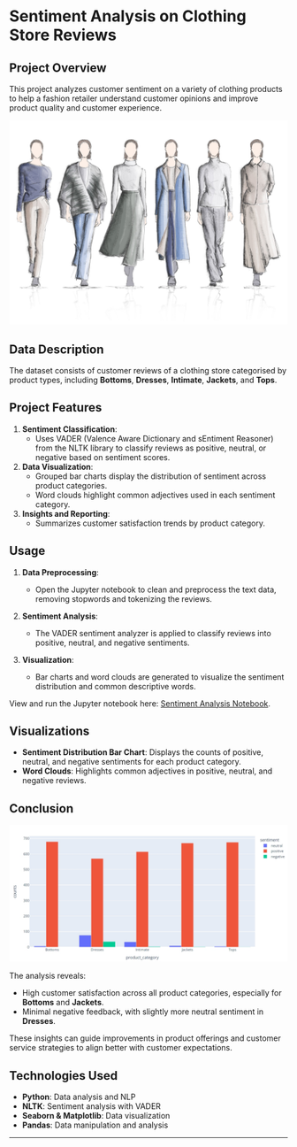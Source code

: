 # Sentiment Analysis on Clothing Store Reviews

## Project Overview

This project analyzes customer sentiment on a variety of clothing products to help a fashion retailer understand customer opinions and improve product quality and customer experience. 

![Fashion Image](https://raw.githubusercontent.com/Naveen-Baburaj/Sentiment-Analysis-on-Clothing-Store-Reviews/main/Fashion.jpg)

## Data Description

The dataset consists of customer reviews of a clothing store categorised by product types, including **Bottoms**, **Dresses**, **Intimate**, **Jackets**, and **Tops**. 

## Project Features

1. **Sentiment Classification**:
   - Uses VADER (Valence Aware Dictionary and sEntiment Reasoner) from the NLTK library to classify reviews as positive, neutral, or negative based on sentiment scores.
2. **Data Visualization**:
   - Grouped bar charts display the distribution of sentiment across product categories.
   - Word clouds highlight common adjectives used in each sentiment category.
3. **Insights and Reporting**:
   - Summarizes customer satisfaction trends by product category.
   
## Usage

1. **Data Preprocessing**:
   - Open the Jupyter notebook to clean and preprocess the text data, removing stopwords and tokenizing the reviews.

2. **Sentiment Analysis**:
   - The VADER sentiment analyzer is applied to classify reviews into positive, neutral, and negative sentiments.

3. **Visualization**:
   - Bar charts and word clouds are generated to visualize the sentiment distribution and common descriptive words.

View and run the Jupyter notebook here: [Sentiment Analysis Notebook](https://github.com/Naveen-Baburaj/Sentiment-Analysis-on-Clothing-Store-Reviews/blob/main/Sentiment%20Analysis.ipynb).

## Visualizations

- **Sentiment Distribution Bar Chart**: Displays the counts of positive, neutral, and negative sentiments for each product category.
- **Word Clouds**: Highlights common adjectives in positive, neutral, and negative reviews.

## Conclusion

![Result Image](https://raw.githubusercontent.com/Naveen-Baburaj/Sentiment-Analysis-on-Clothing-Store-Reviews/main/Result.jpeg)

The analysis reveals:
- High customer satisfaction across all product categories, especially for **Bottoms** and **Jackets**.
- Minimal negative feedback, with slightly more neutral sentiment in **Dresses**.
  
These insights can guide improvements in product offerings and customer service strategies to align better with customer expectations.

## Technologies Used

- **Python**: Data analysis and NLP
- **NLTK**: Sentiment analysis with VADER
- **Seaborn & Matplotlib**: Data visualization
- **Pandas**: Data manipulation and analysis

---
